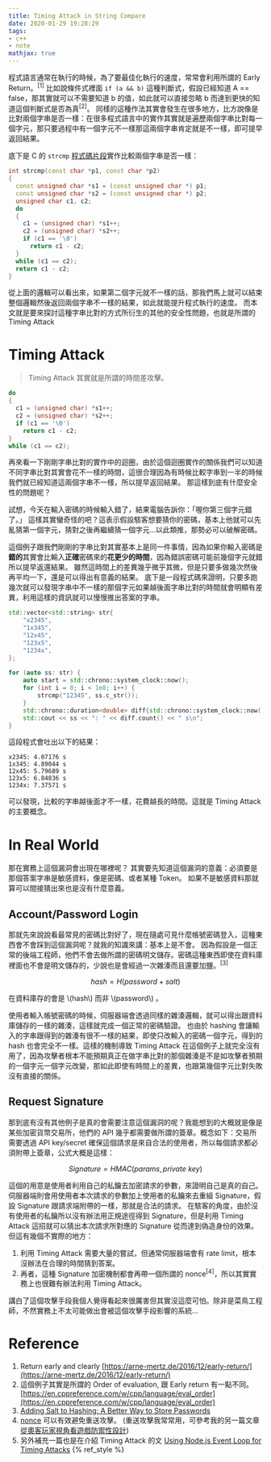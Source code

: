 ```yaml
---
title: Timing Attack in String Compare
date: 2020-01-29 19:28:29
tags:
- c++
- note
mathjax: true
---
```



程式語言通常在執行的時候，為了要最佳化執行的速度，常常會利用所謂的 Early Return。<sup>[1]</sup>
比如說條件式裡面 `if (a && b)` 這種判斷式，假設已經知道 A == false，那其實就可以不需要知道 b 的值，如此就可以直接忽略 b 而達到更快的知道這個判斷式是否為真<sup>[2]</sup>。
同樣的這種作法其實會發生在很多地方，比方說像是比對兩個字串是否一樣：在很多程式語言中的實作其實就是遍歷兩個字串比對每一個字元，那只要過程中有一個字元不一樣那這兩個字串肯定就是不一樣，即可提早返回結果。
<!-- more -->

底下是 C 的 `strcmp` [程式碼片段](https://code.woboq.org/userspace/glibc/string/strcmp.c.html)實作比較兩個字串是否一樣：

```cpp
int strcmp(const char *p1, const char *p2)
{
  const unsigned char *s1 = (const unsigned char *) p1;
  const unsigned char *s2 = (const unsigned char *) p2;
  unsigned char c1, c2;
  do
  {
    c1 = (unsigned char) *s1++;
    c2 = (unsigned char) *s2++;
    if (c1 == '\0')
      return c1 - c2;
  }
  while (c1 == c2);
  return c1 - c2;
}
```

從上面的邏輯可以看出來，如果第二個字元就不一樣的話，那我們馬上就可以結束整個邏輯然後返回兩個字串不一樣的結果，如此就能提升程式執行的速度。
而本文就是要來探討這種字串比對的方式所衍生的其他的安全性問題，也就是所謂的 Timing Attack

# Timing Attack

> Timing Attack 其實就是所謂的時間差攻擊。

```cpp
do
{
  c1 = (unsigned char) *s1++;
  c2 = (unsigned char) *s2++;
  if (c1 == '\0')
    return c1 - c2;
}
while (c1 == c2);
```

再來看一下剛剛字串比對的實作中的迴圈，由於這個迴圈實作的關係我們可以知道不同字串比對其實會花不一樣的時間，這很合理因為有時候比較字串到一半的時候我們就已經知道這兩個字串不一樣，所以提早返回結果。
那這樣到底有什麼安全性的問題呢？

試想，今天在輸入密碼的時候輸入錯了，結果電腦告訴你：「喔你第三個字元錯了。」
這樣其實蠻奇怪的吧？這表示假設駭客想要猜你的密碼，基本上他就可以先亂猜第一個字元，猜對之後再繼續猜一個字元...以此類推，那勢必可以破解密碼。

這個例子跟我們剛剛的字串比對其實基本上是同一件事情，因為如果你輸入密碼是**錯的**其實會比輸入**正確**密碼來的**花更少的時間**，因為錯誤密碼可能前幾個字元就錯所以提早返還結果。
雖然這時間上的差異幾乎微乎其微，但是只要多做幾次然後再平均一下，還是可以得出有意義的結果。
底下是一段程式碼來證明，只要多跑幾次就可以發現字串中不一樣的那個字元如果越後面字串比對的時間就會明顯有差異，利用這樣的資訊就可以慢慢推出答案的字串。

```cpp
std::vector<std::string> str{
    "x2345",
    "1x345",
    "12x45",
    "123x5",
    "1234x",
};
 
for (auto ss: str) {
    auto start = std::chrono::system_clock::now();
    for (int i = 0; i < 1e8; i++) {
        strcmp("12345", ss.c_str());
    }
    std::chrono::duration<double> diff{std::chrono::system_clock::now() - start};
    std::cout << ss << ": " << diff.count() << " s\n";
}
```

這段程式會吐出以下的結果：

```
x2345: 4.07176 s
1x345: 4.89044 s
12x45: 5.79689 s
123x5: 6.84836 s
1234x: 7.37571 s
```

可以發現，比較的字串越後面才不一樣，花費越長的時間。這就是 Timing Attack 的主要概念。


# In Real World

那在實務上這個漏洞會出現在哪裡呢？
其實要先知道這個漏洞的意義：必須要是那個答案字串是敏感資料，像是密碼、或者某種 Token。 如果不是敏感資料那就算可以間接猜出來也是沒有什麼意義。

## Account/Password Login

那就先來說說看最常見的密碼比對好了，現在隨處可見什麼帳號密碼登入，這種東西會不會踩到這個漏洞呢？就我的知識來講：基本上是不會。
因為假設是一個正常的後端工程師，他們不會去做所謂的密碼明文儲存。密碼這種東西即使在資料庫裡面也不會是明文儲存的，少說也是會經過一次雜湊而且還要加鹽。<sup>[3]</sup>

$$
hash = H(password + salt)
$$

在資料庫存的會是 \\(hash\\) 而非 \\(password\\) 。

使用者輸入帳號密碼的時候，伺服器端會透過同樣的雜湊邏輯，就可以得出跟資料庫儲存的一樣的雜湊，這樣就完成一個正常的密碼驗證。
也由於 hashing 會讓輸入的字串跟得到的雜湊有很不一樣的結果，即使只改輸入的密碼一個字元，得到的 hash 也會完全不一樣。這樣的機制導致 Timing Attack 在這個例子上就完全沒有用了，因為攻擊者根本不能預期真正在做字串比對的那個雜湊是不是如攻擊者預期的一個字元一個字元改變，那如此即使有時間上的差異，也跟第幾個字元比對失敗沒有直接的關係。

## Request Signature

那到底有沒有其他例子是真的會需要注意這個漏洞的呢？我能想到的大概就是像是某些加密貨幣交易所，他們的 API 幾乎都需要做所謂的簽章。概念如下：交易所需要透過 API key/secret 確保這個請求是來自合法的使用者，所以每個請求都必須附帶上簽章，公式大概是這樣：

$$
Signature = HMAC(params, private\ key)
$$

這個的用意是使用者利用自己的私鑰去加密請求的參數，來證明自己是真的自己。
伺服器端則會用使用者本次請求的參數加上使用者的私鑰來去重組 Signature，假設 Signature 跟請求端附帶的一樣，那就是合法的請求。
在駭客的角度，由於沒有使用者的私鑰所以沒有辦法用正規途徑得到 Signature，但是利用 Timing Attack 這招就可以猜出本次請求所對應的 Signature 從而達到偽造身份的效果。但這有幾個不實際的地方：
1. 利用 Timing Attack 需要大量的嘗試，但通常伺服器端會有 rate limit，根本沒辦法在合理的時間猜到答案。
2. 再者，這種 Signature 加密機制都會再帶一個所謂的 nonce<sup>[4]</sup>，所以其實實務上也很難有辦法利用 Timing Attack。



講白了這個攻擊手段我個人覺得看起來很厲害但其實沒這麼可怕。除非是菜鳥工程師，不然實務上不太可能做出會被這個攻擊手段影響的系統...



# Reference
1. Return early and clearly [https://arne-mertz.de/2016/12/early-return/](https://arne-mertz.de/2016/12/early-return/)
2. 這個例子其實是所謂的 Order of evaluation, 跟 Early return 有一點不同。[https://en.cppreference.com/w/cpp/language/eval_order](https://en.cppreference.com/w/cpp/language/eval_order)
3. [Adding Salt to Hashing: A Better Way to Store Passwords](https://auth0.com/blog/adding-salt-to-hashing-a-better-way-to-store-passwords/)
4. [nonce](https://en.wikipedia.org/wiki/Cryptographic_nonce) 可以有效避免重送攻擊。 (重送攻擊我常常用，可參考我的另一篇文章 [從奧客玩家視角看遊戲防禦性設計](/2019/10/02/game-design-from-perspective-of-hacker/))
5. 另外補充一篇也是在介紹 Timing Attack 的文 [Using Node.js Event Loop for Timing Attacks](https://snyk.io/blog/node-js-timing-attack-ccc-ctf/)
{% ref_style %}
